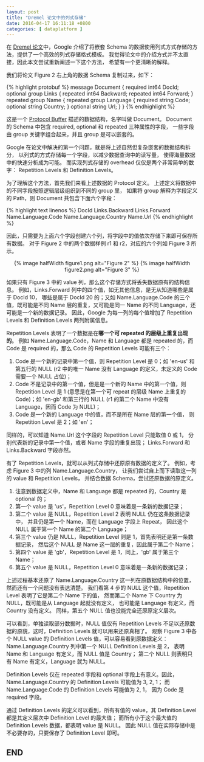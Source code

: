 ```yaml
---
layout: post
title: "Dremel 论文中的列式存储"
date: 2016-04-17 16:11:18 +0800
categories: [ dataplatform ]
---
```


在 [Dremel 论文][dremelpaper]中，Google 介绍了将嵌套 Schema
的数据使用列式方式存储的方法，提供了一个高效的列式存储格式模板。
我觉得论文中的介绍方式并不太直接，因此本文尝试重新阐述一下这个方法，
希望有一个更清晰的解释。

<!-- more -->

我们将论文 Figure 2 右上角的数据 Schema 复制过来，如下：

{% highlight protobuf %}
message Document {
    required int64 DocId;
    optional group Links {
        repeated int64 Backward;
        repeated int64 Forward;
    }
    repeated group Name {
        repeated group Language {
            required string Code;
            optional string Country;
        }
        optional string Url;
    }
}
{% endhighlight %}

这是一个 [Protocol Buffer][protobuf] 描述的数据结构，名字叫做 Document。
Document 的 Schema 中包含 required, optional 和 repeated 三种属性的字段，
一些字段由 group 关键字组合起来，并且 group 是可以嵌套的。

Google 在论文中解决的第一个问题，就是将上述自然但复杂嵌套的数据结构拆分，
以列式的方式存储每一个字段，以减少数据查询中的读写量，
使得海量数据中的快速分析成为可能。
而实现列式存储的 overhead 仅仅是两个非常简单的数字：
Repetition Levels 和 Definition Levels。

为了理解这个方法，首先我们来看上述数据的 Protocol 定义。
上述定义将数据中的不同字段按照逻辑层级组织到不同的 group 里，
如果将 group 解释为字段定义的 Path，则 Document 共包含下面六个字段：

{% highlight text linenos %}
DocId
Links.Backward
Links.Forward
Name.Language.Code
Name.Language.Country
Name.Url
{% endhighlight %}

因此，只需要为上面六个字段创建六个列，将字段中的值依次存储下来即可保存所有数据。
对于 Figure 2 中的两个数据样例 r1 和 r2，对应的六个列如 Figure 3 所示。

<center>
{% image halfWidth figure1.png alt="Figure 2" %}
{% image halfWidth figure2.png alt="Figure 3" %}
</center>

如果只有 Figure 3 中的 value 列，那么这个存储方式将丢失数据原有的结构信息。
例如，Links.Forward 列中的四个值，如无其他信息，是无从知道哪些是属于 DocId 10，
哪些是属于 DocId 20 的；又如 Name.Language.Code 的三个值，既可能是不同 Name
层的重复，又可能是同一 Name 的不同 Language，还可能是一个新的数据记录。
因此，Google 为每一列的每个值增加了 Repetition Levels 和 Definition Levels
两列附属信息。

Repetition Levels 表明了一个数据是在**哪一个可 repeated 的层级上重复出现的**。
例如 Name.Language.Code，Name 和 Language 都是 repeated 的，而 Code 是 required
的，那么 Code 的 Repetition Levels 可能有三个：

1. Code 是一个新的记录中第一个值，则 Repetition Level 是 0；如 'en-us'
和第五行的 NULL (r2 中的唯一 Name 没有 Language 的定义，未定义的 Code 需要一个 NULL 占位)；
2. Code 不是记录中的第一个值，但是是一个新的 Name 中的第一个值，则 Repetition Level
是 1 (意思是在第一个可 repeat 的层级 Name 上重复的 Code)；如 'en-gb' 和第三行的 NULL
(r1 的第二个 Name 中没有 Language，因而 Code 为 NULL)；
3. Code 是一个新的 Language 中的值，而不是所在 Name 层的第一个值，
则 Repetition Level 是 2；如 'en'；

同样的，可以知道 Name.Url 这个字段的 Repetition Level 只能取值 0 或 1，
分别代表新的记录中第一个值，或者 Name 字段的重复出现；
Links.Forward 和 Links.Backward 字段亦然。

有了 Repetition Levels，就可以从列式存储中还原原有数据的定义了。
例如，考虑 Figure 3 中的列 Name.Language.Country，
让我们尝试自上而下读取这一列的 value 和 Repetition Levels，
并结合数据 Schema，尝试还原数据的原定义。

1. 注意到数据定义中，Name 和 Language 都是 repeated 的，Country 是 optional 的；
2. 第一个 value 是 'us'，Repetition Level 0 意味着是一条新的数据记录；
3. 第二个 value 是 NULL，Repetition Level 2 表明 NULL 仍在这条数据记录中，
并且仍是第一个 Name，而在 Language 字段上 Repeat，
因此这个 NULL 属于第一个 Name 的第二个 Language；
4. 第三个 value 仍是 NULL，Repetition Level 则是 1，首先表明还是第一条数据记录，
然后这个 NULL 是 Name 这一层的重复，因此属于第二个 Name；
5. 第四个 value 是 'gb'，Repetition Level 是 1，同上，'gb' 属于第三个 Name；
6. 第五个 value 是 NULL，Repetition Level 0 意味着是一条新的数据记录；

上述过程基本还原了 Name.Language.Country 这一列在原数据结构中的位置，
然而还有一个问题没有表达清楚。
我们看第 4 步的 NULL 这个值，Repetition Level 表明了它是第二个 Name 下的值，
然而第二个 Name 下 Country 为 NULL，既可能是从 Language 起就没有定义，
也可能是 Language 有定义，而 Country 没有定义。
同样，第五个 NULL 值也没能完全还原原定义层次。

可以看到，单独读取部分数据时，NULL 值仅有 Repetition Levels
不足以还原数据的原貌，这时，Definition Levels 就可以用来还原真相了。
观察 Figure 3 中各个 NULL value 的 Definition Levels 值，可以容易看到原数据定义：
Name.Language.Country 列中第一个 NULL Definition Levels 是 2，
表明 Name 和 Language 有定义，而 NULL 值是 Country；
第二个 NULL 则表明只有 Name 有定义，Language 就为 NULL。

Definition Levels 仅在 repeated 字段和 optional 字段上有意义。因此，
Name.Language.Country 的 Definition Levels 可能值为 3, 2, 1；
而 Name.Language.Code 的 Definition Levels 可能值为 2, 1，
因为 Code 是 required 字段。

通过 Definition Levels 的定义可以看到，所有有值的 value，其 Definition Level
都是其定义层次中 Definition Level 的最大值；
而所有小于这个最大值的 Definition Levels 数据，都表明 value 是 NULL。
因此 NULL 值在实际存储中是不必要存的，只要保存了 Definition Level 即可。

## END

[dremelpaper]:      http://static.googleusercontent.com/media/research.google.com/en//pubs/archive/36632.pdf
[protobuf]:         https://developers.google.com/protocol-buffers/
